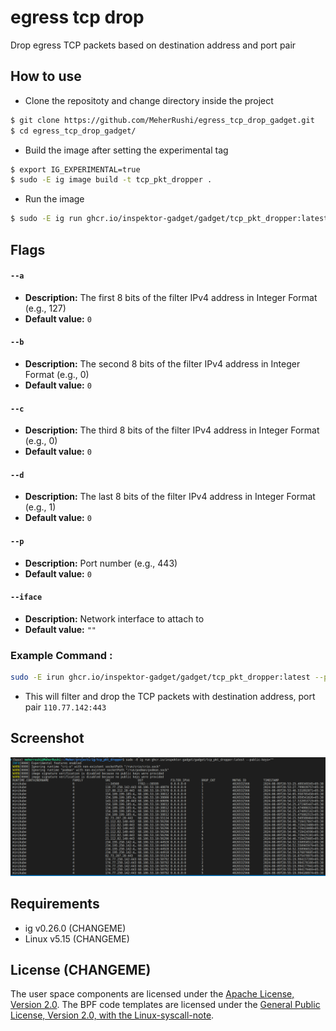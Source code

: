 # egress tcp drop

Drop egress TCP packets based on destination address and port pair

## How to use

- Clone the repositoty and change directory inside the project
```bash
$ git clone https://github.com/MeherRushi/egress_tcp_drop_gadget.git
$ cd egress_tcp_drop_gadget/
```

- Build the image after setting the experimental tag
```bash
$ export IG_EXPERIMENTAL=true
$ sudo -E ig image build -t tcp_pkt_dropper .
```

- Run the image
```bash
$ sudo -E ig run ghcr.io/inspektor-gadget/gadget/tcp_pkt_dropper:latest --public-keys=""
```

## Flags

#### `--a`
- **Description:** The first 8 bits of the filter IPv4 address in Integer Format (e.g., 127)
- **Default value:** `0`

#### `--b`
- **Description:** The second 8 bits of the filter IPv4 address in Integer Format (e.g., 0)
- **Default value:** `0`

#### `--c`
- **Description:** The third 8 bits of the filter IPv4 address in Integer Format (e.g., 0)
- **Default value:** `0`

#### `--d`
- **Description:** The last 8 bits of the filter IPv4 address in Integer Format (e.g., 1)
- **Default value:** `0`

#### `--p`
- **Description:** Port number (e.g., 443)
- **Default value:** `0`

#### `--iface`
- **Description:** Network interface to attach to
- **Default value:** `""`


### Example Command :
```bash
sudo -E irun ghcr.io/inspektor-gadget/gadget/tcp_pkt_dropper:latest --public-keys="" --a 110 --b 77 --c 250 --d 142 --p 443
```

- This will filter and drop the TCP packets with destination address, port pair `110.77.142:443`


## Screenshot

![refrence_image](public/demo.png)

## Requirements

- ig v0.26.0 (CHANGEME)
- Linux v5.15 (CHANGEME)

## License (CHANGEME)

The user space components are licensed under the [Apache License, Version
2.0](LICENSE). The BPF code templates are licensed under the [General Public
License, Version 2.0, with the Linux-syscall-note](LICENSE-bpf.txt).